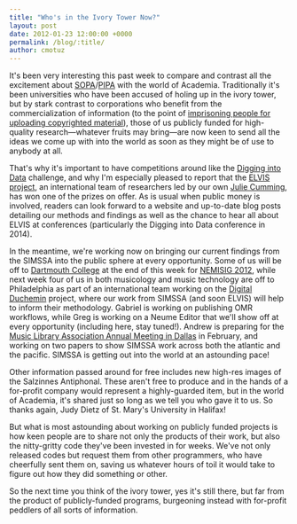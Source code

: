 ```yaml
---
title: "Who's in the Ivory Tower Now?"
layout: post
date: 2012-01-23 12:00:00 +0000
permalink: /blog/:title/
author: cmotuz
---
```


It's been very interesting this past week to compare and contrast all the excitement about [SOPA](http://en.wikipedia.org/wiki/Stop_Online_Piracy_Act)/[PIPA](http://en.wikipedia.org/wiki/PROTECT_IP_Act) with the world of Academia. Traditionally it's been universities who have been accused of holing up in the ivory tower, but by stark contrast to corporations who benefit from the commercialization of information (to the point of [imprisoning people for uploading copyrighted material](http://www.futureofcopyright.com/home/blog-post/2011/12/21/american-sentenced-to-one-year-in-prison-for-uploading-x-men-movie.html)), those of us publicly funded for high-quality research—whatever fruits may bring—are now keen to send all the ideas we come up with into the world as soon as they might be of use to anybody at all.

That's why it's important to have competitions around like the [Digging into Data](http://diggingintodata.org/) challenge, and why I'm especially pleased to report that the [ELVIS project](http://publications.mcgill.ca/reporter/2012/01/schulich-school-of-music-scholars-among-winners-of-digging-into-data-challenge/), an international team of researchers led by our own [Julie Cumming](http://www.mcgill.ca/music/about-us/bio/julie-e-cumming), has won one of the prizes on offer. As is usual when public money is involved, readers can look forward to a website and up-to-date blog posts detailing our methods and findings as well as the chance to hear all about ELVIS at conferences (particularly the Digging into Data conference in 2014).

In the meantime, we're working now on bringing our current findings from the SIMSSA into the public sphere at every opportunity. Some of us will be off to [Dartmouth College](http://dartmouth.edu/) at the end of this week for [NEMISIG 2012](http://aum.dartmouth.edu/~nemisig/), while next week four of us in both musicology and music technology are off to Philadelphia as part of an international team working on the [Digital Duchemin](http://duchemin.haverford.edu/) project, where our work from SIMSSA (and soon ELVIS) will help to inform their methodology. Gabriel is working on publishing OMR workflows, while Greg is working on a Neume Editor that we'll show off at every opportunity (including here, stay tuned!). Andrew is preparing for the [Music Library Association Annual Meeting in Dallas](http://mla2012.musiclibraryassoc.org/) in February, and working on two papers to show SIMSSA work across both the atlantic and the pacific. SIMSSA is getting out into the world at an astounding pace!

Other information passed around for free includes new high-res images of the Salzinnes Antiphonal. These aren't free to produce and in the hands of a for-profit company would represent a highly-guarded item, but in the world of Academia, it's shared just so long as we tell you who gave it to us. So thanks again, Judy Dietz of St. Mary's University in Halifax!

But what is most astounding about working on publicly funded projects is how keen people are to share not only the products of their work, but also the nitty-gritty code they've been invested in for weeks. We've not only released codes but request them from other programmers, who have cheerfully sent them on, saving us whatever hours of toil it would take to figure out how they did something or other.

So the next time you think of the ivory tower, yes it's still there, but far from the product of publicly-funded programs, burgeoning instead with for-profit peddlers of all sorts of information.
